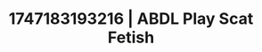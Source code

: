 ---
categories:
- Thigh worship
- Tradwife
- Anal play
- Softcore surrealism
- Eco-erotica
image: /assets/images/1747183193216.jpg
layout: post
seo:
  description: Featured content with artistic Scat Fetish, ABDL Play. HD images available.
  keywords: Scat Fetish, ABDL Play
  og_image: /assets/images/1747183193216.jpg
  schema_type: VisualArtwork
tags:
- ABDL Play
- '#1747183193216'
- Scat Fetish
title: 1747183193216 | ABDL Play Scat Fetish
---